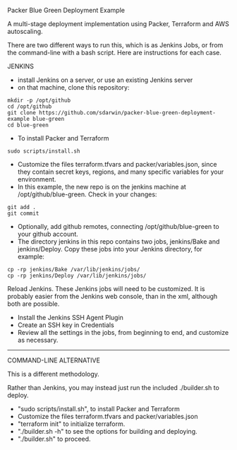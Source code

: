 
Packer Blue Green Deployment Example

A multi-stage deployment implementation using Packer, Terraform and AWS autoscaling.

There are two different ways to run this, which is as Jenkins Jobs, or from the command-line with a bash script. Here are instructions for each case.

JENKINS
- install Jenkins on a server, or use an existing Jenkins server
- on that machine, clone this repository:
```
mkdir -p /opt/github
cd /opt/github
git clone https://github.com/sdarwin/packer-blue-green-deployment-example blue-green
cd blue-green
```
- To install Packer and Terraform 
```
sudo scripts/install.sh
```
- Customize the files terraform.tfvars and packer/variables.json, since they contain secret keys, regions, and many specific variables for your environment.
- In this example, the new repo is on the jenkins machine at /opt/github/blue-green.  Check in your changes: 
```
git add .
git commit
```
- Optionally, add github remotes, connecting /opt/github/blue-green to your github account.
- The directory jenkins in this repo contains two jobs, jenkins/Bake and jenkins/Deploy. Copy these jobs into your Jenkins directory, for example:
```
cp -rp jenkins/Bake /var/lib/jenkins/jobs/
cp -rp jenkins/Deploy /var/lib/jenkins/jobs/
```
Reload Jenkins.
These Jenkins jobs will need to be customized. It is probably easier from the Jenkins web console, than in the xml, although both are possible.
- Install the Jenkins SSH Agent Plugin
- Create an SSH key in Credentials
- Review all the settings in the jobs, from beginning to end, and customize as necessary.

----

COMMAND-LINE ALTERNATIVE

This is a different methodology.

Rather than Jenkins, you may instead just run the included ./builder.sh to deploy. 

- "sudo scripts/install.sh", to install Packer and Terraform
- Customize the files terraform.tfvars and packer/variables.json
- "terraform init" to initialize terraform.
- "./builder.sh -h" to see the options for building and deploying.
- "./builder.sh" to proceed.

